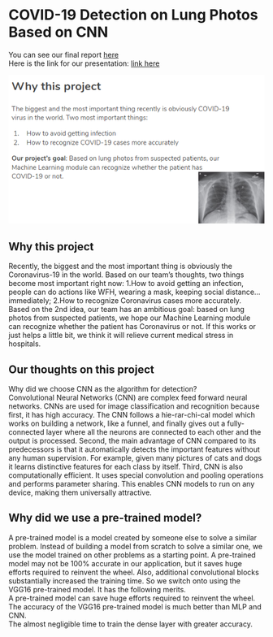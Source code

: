 # COVID-19 Detection on Lung Photos Based on CNN    

You can see our final report [here](https://github.com/zhou-1/CNN-matlab-from-scratch/blob/master/Report.md)      
Here is the link for our presentation: [link here](https://docs.google.com/presentation/d/1_SJeu7i0ZwzBKt9p099ARMiIrgGF_W6Ft1lAWPGFQ4s/edit?usp=sharing)     

![project](imgs/COVID-19_project.PNG)    

## Why this project    
Recently, the biggest and the most important thing is obviously the Coronavirus-19 in the world. Based on our team’s thoughts, two things become most important right now: 1.How to avoid getting an infection, people can do actions like WFH, wearing a mask, keeping social distance… immediately; 2.How to recognize Coronavirus cases more accurately.     
Based on the 2nd idea, our team has an ambitious goal: based on lung photos from suspected  patients, we hope our Machine Learning module can recognize whether the patient has Coronavirus or not. If this works or just helps a little bit, we think it will relieve current medical stress in hospitals.        

##   Our thoughts on this project     
Why did we choose CNN as the algorithm for detection?      
Convolutional Neural Networks (CNN) are complex feed forward neural networks. CNNs are used for image classification and recognition because first, it has high accuracy. The CNN follows a hie-rar-chi-cal model which works on building a network, like a funnel, and finally gives out a fully-connected layer where all the neurons are connected to each other and the output is processed. Second, the main advantage of CNN compared to its predecessors is that it automatically detects the important features without any human supervision. For example, given many pictures of cats and dogs it learns distinctive features for each class by itself. Third, CNN is also computationally efficient. It uses special convolution and pooling operations and performs parameter sharing. This enables CNN models to run on any device, making them universally attractive.        

## Why did we use a pre-trained model?     
A pre-trained model is a model created by someone else to solve a similar problem. Instead of building a model from scratch to solve a similar one, we use the model trained on other problems as a starting point. A pre-trained model may not be 100% accurate in our application, but it saves huge efforts required to reinvent the wheel. Also, additional convolutional blocks substantially increased the training time. So we switch onto using the VGG16 pre-trained model. It has the following merits.     
A pre-trained model can save huge efforts required to reinvent the wheel.    
The accuracy of the VGG16 pre-trained model is much better than MLP and CNN.     
The almost negligible time to train the dense layer with greater accuracy.    
   
